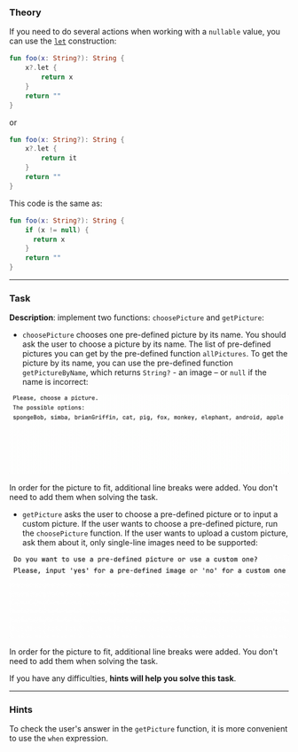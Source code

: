 ### Theory

If you need to do several actions when working with a `nullable` value, 
you can use the [`let`](https://kotlinlang.org/api/latest/jvm/stdlib/kotlin/let.html) construction:
```kotlin
fun foo(x: String?): String {
    x?.let {
        return x
    }
    return ""
}
```
or
```kotlin
fun foo(x: String?): String {
    x?.let {
        return it
    }
    return ""
}
```

This code is the same as:
```kotlin
fun foo(x: String?): String {
    if (x != null) {
      return x
    }
    return ""
}
```

___

### Task

**Description**: implement two functions: `choosePicture` and `getPicture`:

- `choosePicture` chooses one pre-defined picture by its name. 
You should ask the user to choose a picture by its name.
The list of pre-defined pictures you can get by the pre-defined function `allPictures`.
To get the picture by its name, you can use the pre-defined function `getPictureByName`, 
which returns `String?` - an image – or `null` if the name is incorrect:

![`choosePicture` function work](../../../utils/src/main/resources/images/part1/AlmostDone/choose_picture.gif "`choosePicture` function work")

In order for the picture to fit, additional line breaks were added.
You don't need to add them when solving the task.

- `getPicture` asks the user to choose a pre-defined picture or to input a custom picture.
If the user wants to choose a pre-defined picture, run the `choosePicture` function. 
If the user wants to upload a custom picture, ask them about it, only single-line images need to be supported:

![`getPicture` function work](../../../utils/src/main/resources/images/part1/AlmostDone/get_picture.gif "`getPicture` function work")

In order for the picture to fit, additional line breaks were added.
You don't need to add them when solving the task.

If you have any difficulties, **hints will help you solve this task**.

----

### Hints

<div class="hint">
  To check the user's answer in the <code>getPicture</code> function, 
  it is more convenient to use the <code>when</code> expression.
</div>
